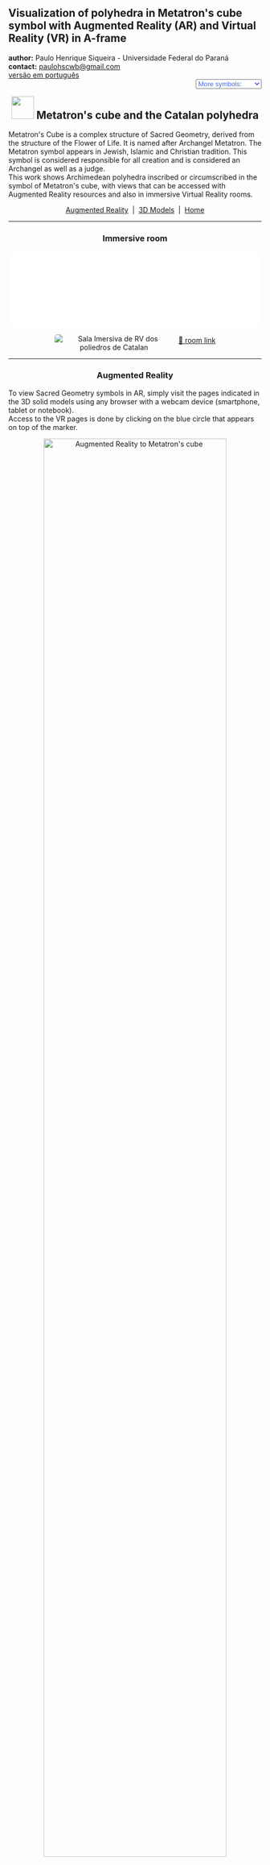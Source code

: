 <link rel="stylesheet" href="../scripts/style.css">
<meta charset="utf-8">
<link rel="icon" type="image/png" href="vr/salas/imagens/icone.png">
<h2>Visualization of polyhedra in Metatron's cube symbol with Augmented Reality (AR) and Virtual Reality (VR) in A-frame</h2>
 <b>author:</b> Paulo Henrique Siqueira - Universidade Federal do Paraná
 <br><b>contact:</b> <a href="#">paulohscwb@gmail.com</a>
 <br><a href="https://paulohscwb.github.io/metatron/catalan/pt-br/">versão em português</a>
 <form style="margin: 0 auto; float:right; text-align:right; width:100%; margin-bottom:15px;">
	<select id="url" onchange="urlHandler(this.value)" style="color:royalblue;">
		<option disabled selected value>More symbols:</option>
		<option disabled value="../catalan/">Catalan polyhedra</option>
		<!--<option value="../archimedes/">Archimedean polyhedra</option>
		<option value="../biscribed/">Biscribed polyhedr</option>
		<option value="../joined/">Archimedean and Catalan convex hulls</option>
		<option value="../nonconvex/">Nonconvex polyhedra 1</option>
		<option value="../nonconvex2/">Nonconvex polyhedra 2</option>
		<option value="../propellor/">Propellor polyhedra</option>
		<option value="../toroids/">Polyhedral toroids</option>-->
	</select>
</form>
<script>
function urlHandler(value) {                               
    window.location.assign(`${value}`);
}
</script>

<p id="p1"></p>
  <h2 align="center"><img src="vr/salas/imagens/icone.png" style="margin-bottom:-10px" width="45"> Metatron's cube and the Catalan polyhedra</h2>
Metatron's Cube is a complex structure of Sacred Geometry, derived from the structure of the Flower of Life. It is named after Archangel Metatron. The Metatron symbol appears in Jewish, Islamic and Christian tradition. This symbol is considered responsible for all creation and is considered an Archangel as well as a judge. 
<br>This work shows Archimedean polyhedra inscribed or circumscribed in the symbol of Metatron's cube, with views that can be accessed with Augmented Reality resources and also in immersive Virtual Reality rooms.
<p align="center"><a href="#ra">Augmented Reality</a><span>&nbsp;&nbsp;|&nbsp;&nbsp;</span><a href="#m3d">3D Models</a><span>&nbsp;&nbsp;|&nbsp;&nbsp;</span><a href="../">Home</a></p>
  <hr>
 <h3 align="center">Immersive room</h3>
  <div class="embed-container"><iframe width="100%" src="sala.htm" title="Sala Imersiva dos poliedros de Catalan" frameborder="0" loading="lazy"></iframe></div>
  <p align="center"><img align="middle" src="vr/salas/videos/catalan.gif" style="max-width: 47%; border-radius:5px; margin-right:10px" loading="lazy" alt="Sala Imersiva de RV dos poliedros de Catalan"/><a href="sala.htm" target="_blank">&#x1f517; room link</a></p> 
  <hr>
  <h3 id="ra" align="center">Augmented Reality</h3>
  To view Sacred Geometry symbols in AR, simply visit the pages indicated in the 3D solid models using any browser with a webcam device (smartphone, tablet or notebook).
<br>Access to the VR pages is done by clicking on the blue circle that appears on top of the marker.
<p align="center"><img style="border-radius:7px;" alt="Augmented Reality to Metatron's cube" src="ar/example.png" width="85%"></p>
<hr>
<h3 id="m3d" align="center">3D models</h3>
<!--<iframe width="560" height="315" style="max-width:100%" src="https://www.youtube.com/embed/videoseries?list=PLy0I_lGW8HxUnQp7BMJS5m8ATRTtQvhIW" title="YouTube video player" frameborder="0" allow="accelerometer; autoplay; clipboard-write; encrypted-media; gyroscope; picture-in-picture; web-share" allowfullscreen></iframe>-->
<h4>1. Deltoidal hexecontahedron</h4>
<a href="vr/Metatron_DeltoidalHexecontahedron.htm" target="_blank" title="3D model" class="fotoA"><img src="ar/62A.png" class="foto" alt="Metatron - Deltoidal Hexecontahedron"></a><img src="ar/62.png" class="qr">
 <br><br><br>Metatron's Cube is the name given to a complex two-dimensional geometric figure made of 13 circles of equal size, with lines extending from the center of each circle to the center of all twelve other circles. A deltoidal hexecontahedron can be inscribed in Metatron's cube symbol.
 <br><br>
  <a href="ra.html" class="raAR" title="Augmented reality" target="_blank"></a>
 <hr>
<h4>2. Deltoidal icositetrahedron</h4>
<a href="vr/Metatron_DeltoidalIcositetrahedron.htm" target="_blank" title="3D model" class="fotoA"><img src="ar/63A.png" class="foto" alt="Metatron - Deltoidal Icositetrahedron"></a><img src="ar/63.png" class="qr">
 <br><br><br>Metatron's Cube is considered a geometric variation of the Fruit of Life symbol, which is in turn derived from the Flower of Life symbol. A deltoidal icositetrahedron can be inscribed in Metatron's cube symbol.
 <br><br>
 <a href="ra.html" class="raAR" title="Augmented reality" target="_blank"></a>
<hr>
<h4>3. Disdyakis dodecahedron</h4>
<a href="vr/Metatron_DisdyakisDodecahedron.htm" target="_blank" title="3D model" class="fotoA"><img src="ar/64A.png" class="foto" alt="Metatron - Disdyakis Dodecahedron"></a><img src="ar/64.png" class="qr">
 <br><br><br>Metatron's Cube is a powerful symbol of Sacred Geometry, as this symbol is believed to contain all the patterns of creation. A disdyakis dodecahedron can be inscribed in Metatron's cube symbol.
 <br><br>
 <a href="ra.html" class="raAR" title="Augmented reality" target="_blank"></a>
 <hr>
<h4>4. Disdyakis triacontahedron</h4>
<a href="vr/Metatron_DisdyakisTriacontahedron.htm" target="_blank" title="3D model" class="fotoA"><img src="ar/65A.png" class="foto" alt="Metatron - Disdyakis triacontahedron"></a><img src="ar/65.png" class="qr">
 <br><br><br>Metatron's Cube is the name given to a complex two-dimensional geometric figure made of 13 circles of equal size, with lines extending from the center of each circle to the center of all twelve other circles. A disdyakis triacontahedron can be inscribed in Metatron's cube symbol.
 <br><br>
 <a href="ra.html" class="raAR" title="Augmented reality" target="_blank"></a>
<hr>
<h4>5. Pentagonal icositetrahedron</h4>
<a href="vr/Metatron_PentagonalIcositetrahedron.htm" target="_blank" title="3D model" class="fotoA"><img src="ar/66A.png" class="foto" alt="Metatron - Pentagonal Icositetrahedron"></a><img src="ar/66.png" class="qr">
 <br><br><br>Metatron's Cube is considered a geometric variation of the Fruit of Life symbol, which is in turn derived from the Flower of Life symbol. A pentagonal icositetrahedron can be inscribed in Metatron's cube symbol.
 <br><br>
  <a href="ra.html" class="raAR" title="Augmented reality" target="_blank"></a>
 <hr>
<h4>6. Rhombic dodecahedron</h4>
<a href="vr/Metatron_RhombicDodecahedron.htm" target="_blank" title="3D model" class="fotoA"><img src="ar/67A.png" class="foto" alt="Metatron - Rhombic Dodecahedron"></a><img src="ar/67.png" class="qr">
 <br><br><br>Metatron's Cube is a powerful symbol of Sacred Geometry, as this symbol is believed to contain all the patterns of creation. A rhombic dodecahedron can be inscribed in Metatron's cube symbol.
 <br><br>
 <a href="ra.html" class="raAR" title="Augmented reality" target="_blank"></a>
 <hr>
<h4>7. Tetrakis hexahedron</h4>
<a href="vr/Metatron_TetrakisHexahedron.htm" target="_blank" title="3D model" class="fotoA"><img src="ar/68A.png" class="foto" alt="Metatron - Tetrakis Hexahedron"></a><img src="ar/68.png" class="qr">
 <br><br><br>Metatron's Cube is the name given to a complex two-dimensional geometric figure made of 13 circles of equal size, with lines extending from the center of each circle to the center of all twelve other circles. A tetrakis hexahedron can be circumscribed in Metatron's cube symbol.
 <br><br>
  <a href="ra.html" class="raAR" title="Augmented reality" target="_blank"></a>
 <hr>
<h4>8. Triakis octahedron</h4>
<a href="vr/Metatron_TriakisOctahedron.htm" target="_blank" title="3D model" class="fotoA"><img src="ar/69A.png" class="foto" alt="Metatron - Triakis octahedron"></a><img src="ar/69.png" class="qr">
 <br><br><br>Metatron's Cube is considered a geometric variation of the Fruit of Life symbol, which is in turn derived from the Flower of Life symbol. A triakis octahedron can be inscribed in Metatron's cube symbol.
 <br><br>
 <a href="ra.html" class="raAR" title="Augmented reality" target="_blank"></a>
 <hr>
<h4>9. Triakis tetrahedron</h4>
<a href="vr/Metatron_TriakisTetrahedron.htm" target="_blank" title="3D model" class="fotoA"><img src="ar/70A.png" class="foto" alt="Metatron - Triakis tetrahedron"></a><img src="ar/70.png" class="qr">
 <br><br><br>Metatron's Cube is a powerful symbol of Sacred Geometry, as this symbol is believed to contain all the patterns of creation. A triakis tetrahedron can be inscribed in Metatron's cube symbol.
 <br><br>
 <a href="ra.html" class="raAR" title="Augmented reality" target="_blank"></a>
 <hr>
<h4>10. Triakis stellated tetrahedron</h4>
<a href="vr/Metatron_TriakisTetrahedronStar.htm" target="_blank" title="3D model" class="fotoA"><img src="ar/71A.png" class="foto" alt="Metatron - Triakis Stellated Tetrahedron"></a><img src="ar/71.png" class="qr">
 <br><br><br>Metatron's Cube is the name given to a complex two-dimensional geometric figure made of 13 circles of equal size, with lines extending from the center of each circle to the center of all twelve other circles. A triakis stellated tetrahedron can be inscribed in Metatron's cube symbol.
 <br><br>
 <a href="ra.html" class="raAR" title="Augmented reality" target="_blank"></a>
 <p class="topop"><a href="#p1" class="topo">back to top</a></p>
<hr>

<br><a rel="license" href="http://creativecommons.org/licenses/by-nc-nd/4.0/"><img alt="Licença Creative Commons" style="border-width:0" src="https://i.creativecommons.org/l/by-nc-nd/4.0/88x31.png" loading="lazy"/></a><br /><span xmlns:dct="http://purl.org/dc/terms/" property="dct:title">Metatron's cube and the Catalan polyhedra: Visualization of symbols with Augmented Reality and Virtual Reality"</span> by <a xmlns:cc="http://creativecommons.org/ns#" href="https://paulohscwb.github.io/metatron/catalan/" property="cc:attributionName" rel="cc:attributionURL">Paulo Henrique Siqueira</a> is licensed with a license <a rel="license" href="http://creativecommons.org/licenses/by-nc-nd/4.0/">Creative Commons Attribution-NonCommercial-NoDerivatives 4.0 International</a>.

<h4>How to cite this work:</h4> 
<p>Siqueira, P.H., "Metatron's cube and the Catalan polyhedra: Visualization of symbols with Augmented Reality and Virtual Reality". Available in: <https://paulohscwb.github.io/metatron/catalan/>, March 2025.</p>
<!--<a target="_blank" href="https://doi.org/10.5281/zenodo.8272770"><img src="https://zenodo.org/badge/DOI/10.5281/zenodo.8272770.svg" alt="DOI"></a>-->
<br><br><b>References:</b>
<br>Pardesco. "Sacred Geometry Art, Symbols & Meanings". <a href="https://pardesco.com/blogs/news/sacred-geometry-art-symbols-meanings" target="_blank">https://pardesco.com/blogs/news/sacred-geometry-art-symbols-meanings</a>
<br>Weisstein, Eric W. "Polyhedra" From MathWorld-A Wolfram Web Resource. <a href="https://mathworld.wolfram.com/topics/Polyhedra.html" target="_blank">https://mathworld.wolfram.com/topics/Polyhedra.html</a>
<br>Wikipedia <a href="https://en.wikipedia.org/wiki/en.wikipedia.org/wiki/Platonic_solid" target="_blank">https://en.wikipedia.org/wiki/Platonic_solid</a>
<br>Solar System Scope. "Solar Textures: Stars and Milky Way". <a href="http://dmccooey.com/polyhedra/" target="_blank">https://www.solarsystemscope.com/textures/</a>
